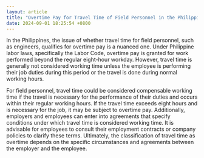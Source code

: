 ```yaml
---
layout: article
title: "Overtime Pay for Travel Time of Field Personnel in the Philippines"
date: 2024-09-01 18:25:54 +0800
---
```


<p>In the Philippines, the issue of whether travel time for field personnel, such as engineers, qualifies for overtime pay is a nuanced one. Under Philippine labor laws, specifically the Labor Code, overtime pay is granted for work performed beyond the regular eight-hour workday. However, travel time is generally not considered working time unless the employee is performing their job duties during this period or the travel is done during normal working hours.</p><p>For field personnel, travel time could be considered compensable working time if the travel is necessary for the performance of their duties and occurs within their regular working hours. If the travel time exceeds eight hours and is necessary for the job, it may be subject to overtime pay. Additionally, employers and employees can enter into agreements that specify conditions under which travel time is considered working time. It is advisable for employees to consult their employment contracts or company policies to clarify these terms. Ultimately, the classification of travel time as overtime depends on the specific circumstances and agreements between the employer and the employee.</p>